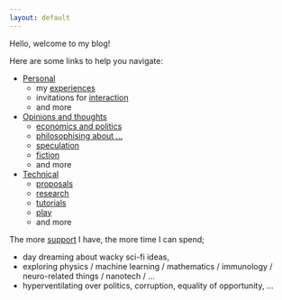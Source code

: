 ```yaml
---
layout: default
---
```


Hello, welcome to my blog!

Here are some links to help you navigate:

- [Personal]({{site.baseurl}}/personal/)
    - my [experiences]({{site.baseurl}}/experiences/)
    - invitations for [interaction]({{site.baseurl}}/interact/)
    - and more
- [Opinions and thoughts]({{site.baseurl}}/inbetween/)
    - [economics and politics]({{site.baseurl}}/economics-politics/)
    - [philosophising about ...]({{site.baseurl}}/philosophy/)
    - [speculation]({{site.baseurl}}/speculation/)
    - [fiction]({{site.baseurl}}/fiction/)
    - and more
- [Technical]({{site.baseurl}}/technical/)
    - [proposals]({{site.baseurl}}/proposals/)
    - [research]({{site.baseurl}}/research/)
    - [tutorials]({{site.baseurl}}/tutorials/)
    - [play]({{site.baseurl}}/play/)
    - and more


The more [support](https://ko-fi.com/act65) I have, the more time I can spend;

- day dreaming about wacky sci-fi ideas,  
- exploring physics / machine learning / mathematics / immunology / neuro-related things / nanotech / ...
- hyperventilating over politics, corruption, equality of opportunity, ...